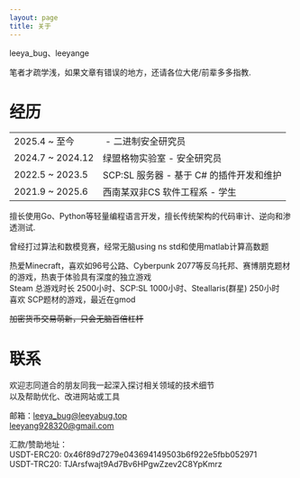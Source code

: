 ```yaml
---
layout: page
title: 关于
---
```


leeya_bug、leeyange

笔者才疏学浅，如果文章有错误的地方，还请各位大佬/前辈多多指教. 

# [](#header-1)经历  

|||
| --- | --- |
| 2025.4 ~ 至今 | &nbsp;- 二进制安全研究员 |
| 2024.7 ~ 2024.12 | 绿盟格物实验室 - 安全研究员 |
| 2022.5 ~ 2023.5  | SCP:SL 服务器 - 基于 C# 的插件开发和维护 |
| 2021.9 ~ 2025.6 | 西南某双非CS 软件工程系 - 学生 |


擅长使用Go、Python等轻量编程语言开发，擅长传统架构的代码审计、逆向和渗透测试.  

曾经打过算法和数模竞赛，经常无脑using ns std和使用matlab计算高数题

热爱Minecraft，喜欢如96号公路、Cyberpunk 2077等反乌托邦、赛博朋克题材的游戏，热衷于体验具有深度的独立游戏  
Steam 总游戏时长 2500小时、SCP:SL 1000小时、Steallaris(群星) 250小时  
喜欢 SCP题材的游戏，最近在gmod

~~加密货币交易萌新，只会无脑百倍杠杆~~  

# [](#header-1)联系

欢迎志同道合的朋友同我一起深入探讨相关领域的技术细节  
以及帮助优化、改进网站或工具  

邮箱：<a href="mailto:leeyang928320@gmail.com">leeya_bug@leeyabug.top</a>  
<a href="mailto:leeyang928320@gmail.com">leeyang928320@gmail.com</a>  

汇款/赞助地址：  
USDT-ERC20: 0x46f89d7279e043694149503b6f922e5fbb052971  
USDT-TRC20: TJArsfwajt9Ad7Bv6HPgwZzev2C8YpKmrz  
